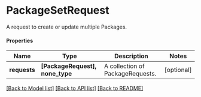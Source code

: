 # PackageSetRequest

A request to create or update multiple Packages.

#### Properties
Name | Type | Description | Notes
------------ | ------------- | ------------- | -------------
**requests** | **[PackageRequest], none_type** | A collection of PackageRequests. | [optional] 

[[Back to Model list]](../README.md#documentation-for-models) [[Back to API list]](../README.md#documentation-for-api-endpoints) [[Back to README]](../README.md)

